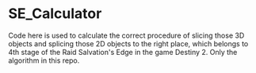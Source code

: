 # SE_Calculator
Code here is used to calculate the correct procedure of slicing those 3D objects and splicing those 2D objects to the right place, which belongs to 4th stage of the Raid Salvation's Edge in the game Destiny 2. Only the algorithm in this repo.
